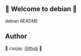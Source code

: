 ## 👋 Welcome to debian 🚀  

debian README  
  
  
## Author  

🤖 casjay: [Github](https://github.com/casjay) 🤖  
